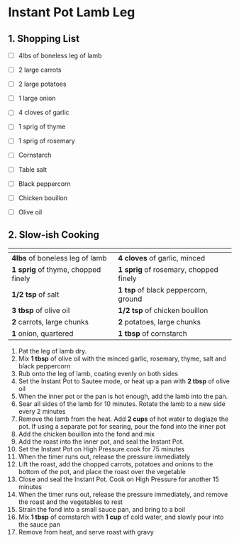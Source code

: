 # Instant Pot Lamb Leg

## 1. Shopping List
- [ ] 4lbs of boneless leg of lamb
- [ ] 2 large carrots
- [ ] 2 large potatoes
- [ ] 1 large onion
- [ ] 4 cloves of garlic
- [ ] 1 sprig of thyme
- [ ] 1 sprig of rosemary
- [ ] Cornstarch
- [ ] Table salt
- [ ] Black peppercorn
- [ ] Chicken bouillon
- [ ] Olive oil


## 2. Slow-ish Cooking
|<!-- -->|<!-- -->|
|---|---|
| **4lbs** of boneless leg of lamb | **4 cloves** of garlic, minced |
| **1 sprig** of thyme, chopped finely | **1 sprig** of rosemary, chopped finely |
| **1/2 tsp** of salt | **1 tsp** of black peppercorn, ground |
| **3 tbsp** of olive oil | **1/2 tsp** of chicken bouillon |
| **2** carrots, large chunks | **2** potatoes, large chunks |
| **1** onion, quartered | **1 tbsp** of cornstarch |

1. Pat the leg of lamb dry.
2. Mix **1 tbsp** of olive oil with the minced garlic, rosemary, thyme, salt and black peppercorn
3. Rub onto the leg of lamb, coating evenly on both sides
4. Set the Instant Pot to Sautee mode, or heat up a pan with **2 tbsp** of olive oil
5. When the inner pot or the pan is hot enough, add the lamb into the pan.
6. Sear all sides of the lamb for 10 minutes. Rotate the lamb to a new side every 2 minutes
7. Remove the lamb from the heat. Add **2 cups** of hot water to deglaze the pot. If using a separate pot for searing, pour the fond into the inner pot
8. Add the chicken bouillon into the fond and mix
9. Add the roast into the inner pot, and seal the Instant Pot.
10. Set the Instant Pot on High Pressure cook for 75 minutes
11. When the timer runs out, release the pressure immediately
12. Lift the roast, add the chopped carrots, potatoes and onions to the bottom of the pot, and place the roast over the vegetable
13. Close and seal the Instant Pot. Cook on High Pressure for another 15 minutes
14. When the timer runs out, release the pressure immediately, and remove the roast and the vegetables to rest
15. Strain the fond into a small sauce pan, and bring to a boil
16. Mix **1 tbsp** of cornstarch with **1 cup** of cold water, and slowly pour into the sauce pan
17. Remove from heat, and serve roast with gravy